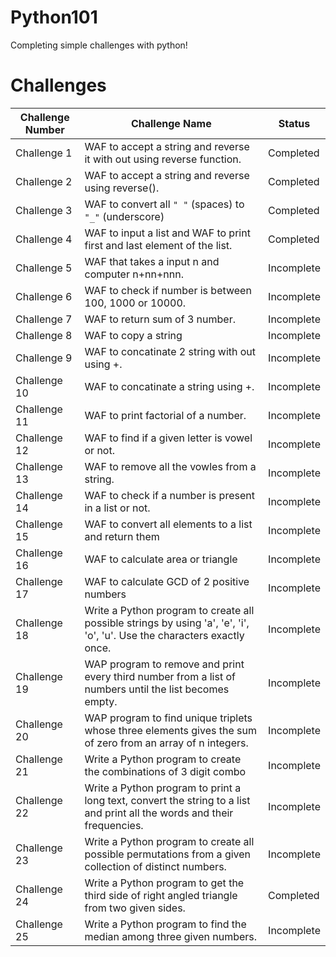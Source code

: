 # Python101
Completing simple challenges with python!

# Challenges
|  Challenge Number               |  Challenge Name                                                                                                          | Status       | 
| -----------------------------   | -----------------------------------------------------------------------------------------------------------------------  | ------------ | 
| Challenge 1                     | WAF to accept a string and reverse it with out using reverse function.                                                   | Completed    |
| Challenge 2                     | WAF to accept a string and reverse using reverse().                                                                      | Completed    |
| Challenge 3                     | WAF to convert all `" "` (spaces) to `"_"` (underscore)                                                                  | Completed    |
| Challenge 4                     | WAF to input a list and WAF to print first and last element of the list.                                                 | Completed    |
| Challenge 5                     | WAF that takes a input n and computer n+nn+nnn.                                                                          | Incomplete   |
| Challenge 6                     | WAF to check if number is between 100, 1000 or 10000.                                                                    | Incomplete   |
| Challenge 7                     | WAF to return sum of 3 number.                                                                                           | Incomplete   |
| Challenge 8                     | WAF to copy a string                                                                                                     | Incomplete   |
| Challenge 9                     | WAF to concatinate 2 string with out using +.                                                                            | Incomplete   |
| Challenge 10                    | WAF to concatinate a string using +.                                                                                     | Incomplete   |
| Challenge 11                    | WAF to print factorial of a number.                                                                                      | Incomplete   |
| Challenge 12                    | WAF to find if a given letter is vowel or not.                                                                           | Incomplete   |
| Challenge 13                    | WAF to remove all the vowles from a string.                                                                              | Incomplete   |
| Challenge 14                    | WAF to check if a number is present in a list or not.                                                                    | Incomplete   |
| Challenge 15                    | WAF to convert all elements to a list and return them                                                                    | Incomplete   |
| Challenge 16                    | WAF to calculate area or triangle                                                                                        | Incomplete   |
| Challenge 17                    | WAF to calculate GCD of 2 positive numbers                                                                               | Incomplete   |
| Challenge 18                    | Write a Python program to create all possible strings by using 'a', 'e', 'i', 'o', 'u'. Use the characters exactly once. | Incomplete   |
| Challenge 19                    | WAP program to remove and print every third number from a list of numbers until the list becomes empty.                  | Incomplete   |
| Challenge 20                    | WAP program to find unique triplets whose three elements gives the sum of zero from an array of n integers.              | Incomplete   |
| Challenge 21                    | Write a Python program to create the combinations of 3 digit combo                                                       | Incomplete   |
| Challenge 22                    | Write a Python program to print a long text, convert the string to a list and print all the words and their frequencies. | Incomplete   |
| Challenge 23                    | Write a Python program to create all possible permutations from a given collection of distinct numbers.                  | Incomplete   |
| Challenge 24                    | Write a Python program to get the third side of right angled triangle from two given sides.                              | Completed    |
| Challenge 25                    | Write a Python program to find the median among three given numbers.                                                     | Incomplete   |

